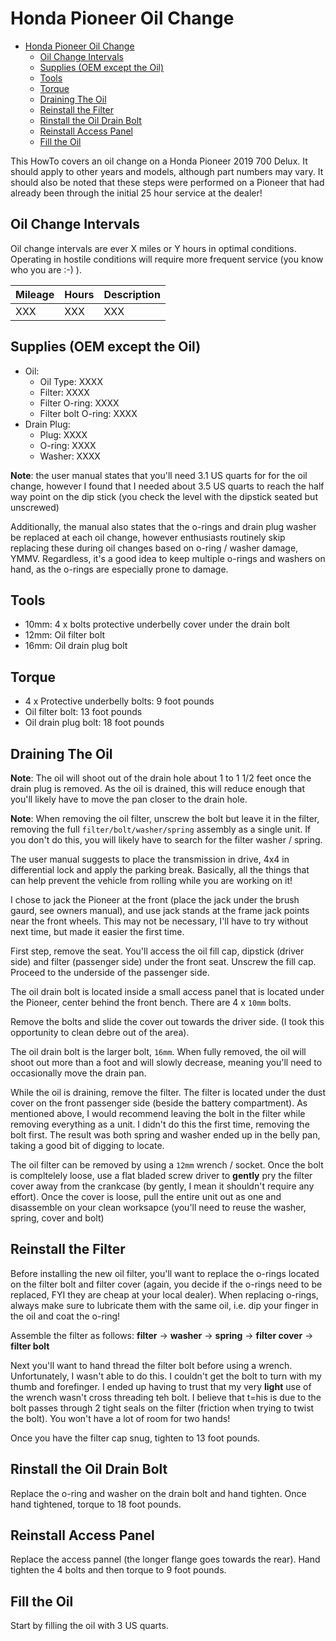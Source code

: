 # Honda Pioneer Oil Change

- [Honda Pioneer Oil Change](#honda-pioneer-oil-change)
  - [Oil Change Intervals](#oil-change-intervals)
  - [Supplies (OEM except the Oil)](#supplies-oem-except-the-oil)
  - [Tools](#tools)
  - [Torque](#torque)
  - [Draining The Oil](#draining-the-oil)
  - [Reinstall the Filter](#reinstall-the-filter)
  - [Rinstall the Oil Drain Bolt](#rinstall-the-oil-drain-bolt)
  - [Reinstall Access Panel](#reinstall-access-panel)
  - [Fill the Oil](#fill-the-oil)

This HowTo covers an oil change on a Honda Pioneer 2019 700 Delux. It should apply to other years and models, although part numbers may vary. It should also be noted that these steps were performed on a Pioneer that had already been through the initial 25 hour service at the dealer!

## Oil Change Intervals

Oil change intervals are ever X miles or Y hours in optimal conditions. Operating in hostile conditions will require more frequent service (you know who you are :-) ).

| Mileage | Hours | Description |
| ------- | ----- | ----------- |
| XXX     | XXX   | XXX        |

## Supplies (OEM except the Oil)

- Oil:
  - Oil Type: XXXX
  - Filter: XXXX
  - Filter O-ring: XXXX
  - Filter bolt O-ring: XXXX
- Drain Plug:
  - Plug: XXXX
  - O-ring: XXXX
  - Washer: XXXX

**Note**: the user manual states that you'll need 3.1 US quarts for for the oil change, however I found that I needed about 3.5 US quarts to reach the half way point on the dip stick (you check the level with the dipstick seated but unscrewed)

Additionally, the manual also states that the o-rings and drain plug washer be replaced at each oil change, however enthusiasts routinely skip replacing these during oil changes based on o-ring / washer damage, YMMV.  Regardless, it's a good idea to keep multiple o-rings and washers on hand, as the o-rings are especially prone to damage.

## Tools

- 10mm: 4 x bolts protective underbelly cover under the drain bolt
- 12mm: Oil filter bolt
- 16mm: Oil drain plug bolt

## Torque

- 4 x Protective underbelly bolts: 9 foot pounds
- Oil filter bolt: 13 foot pounds
- Oil drain plug bolt: 18 foot pounds

## Draining The Oil

 **Note**: The oil will shoot out of the drain hole about 1 to 1 1/2 feet once the drain plug is removed. As the oil is drained, this will reduce enough that you'll likely have to move the pan closer to the drain hole.

 **Note**: When removing the oil filter, unscrew the bolt but leave it in the filter, removing the full `filter/bolt/washer/spring` assembly as a single unit. If you don't do this, you will likely have to search for the filter washer / spring.

The user manual suggests to place the transmission in drive, 4x4 in differential lock and apply the parking break. Basically, all the things that can help prevent the vehicle from rolling while you are working on it!

I chose to jack the Pioneer at the front (place the jack under the brush gaurd, see owners manual), and use jack stands at the frame jack points near the front wheels. This may not be necessary, I'll have to try without next time, but made it easier the first time.

<PHOTO>

First step, remove the seat. You'll access the oil fill cap, dipstick (driver side) and filter (passenger side) under the front seat. Unscrew the fill cap. Proceed to the underside of the passenger side.

<PHOTO>

The oil drain bolt is located inside a small access panel that is located under the Pioneer, center behind the front bench. There are 4 x `10mm` bolts. 

<PHOTO>

Remove the bolts and slide the cover out towards the driver side. (I took this opportunity to clean debre out of the area).

The oil drain bolt is the larger bolt, `16mm`. When fully removed, the oil will shoot out more than a foot and will slowly decrease, meaning you'll need to occasionally move the drain pan.

<PHOTO>

While the oil is draining, remove the filter. The filter is located under the dust cover on the front passenger side (beside the battery compartment). As mentioned above, I would recommend leaving the bolt in the filter while removing everything as a unit. I didn't do this the first time, removing the bolt first. The result was both spring and washer ended up in the belly pan, taking a good bit of digging to locate.

<PHOTO>

The oil filter can be removed by using a `12mm` wrench / socket. Once the bolt is compltelely loose, use a flat bladed screw driver to **gently** pry the filter cover away from the crankcase (by gently, I mean it shouldn't require any effort). Once the cover is loose, pull the entire unit out as one and disassemble on your clean worksapce (you'll need to reuse the washer, spring, cover and bolt)

<PHOTO>

## Reinstall the Filter

Before installing the new oil filter, you'll want to replace the o-rings located on the filter bolt and filter cover (again, you decide if the o-rings need to be replaced, FYI they are cheap at your local dealer). When replacing o-rings, always make sure to lubricate them with the same oil, i.e. dip your finger in the oil and coat the o-ring!

Assemble the filter as follows: **filter** -> **washer** -> **spring** -> **filter cover** -> **filter bolt**

Next you'll want to hand thread the filter bolt before using a wrench. Unfortunately, I wasn't able to do this. I couldn't get the bolt to turn with my thumb and forefinger. I ended up having to trust that my very **light** use of the wrench wasn't cross threading teh bolt. I believe that t=his is due to the bolt passes through 2 tight seals on the filter (friction when trying to twist the bolt). You won't have a lot of room for two hands!

Once you have the filter cap snug, tighten to 13 foot pounds.

## Rinstall the Oil Drain Bolt

Replace the o-ring and washer on the drain bolt and hand tighten. Once hand tightened, torque to 18 foot pounds.

## Reinstall Access Panel

Replace the access pannel (the longer flange goes towards the rear). Hand tighten the 4 bolts and then torque to 9 foot pounds.

## Fill the Oil

Start by filling the oil with 3 US quarts.
